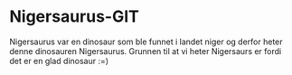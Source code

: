 # Nigersaurus-GIT
Nigersaurus var en dinosaur som ble funnet i landet niger og derfor heter denne dinosauren Nigersaurus. Grunnen til at vi heter Nigersaurs er fordi det er en glad dinosaur :=)
